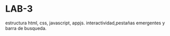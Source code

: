 # LAB-3
estructura html, css, javascript, appjs. interactividad,pestañas emergentes y barra de busqueda.
